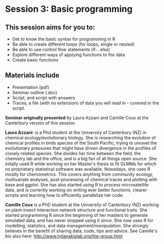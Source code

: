 # Session 3: Basic programming

## This session aims for you to:

* Get to know the basic syntax for programming in R
* Be able to create different loops (for loops, single or nested)
* Be able to use control flow statements (if... else)
* Explore different ways of applying functions to the data
* Create basic functions

## Materials include

* Presentation (pdf)
* Seminar outline (.doc)
* Script, and script with answers
* Traces, a file (with no extension) of data you will read in - covered in the script.

__Seminar originally presented__ by Laura Azzani and Camille Coux at the Canterbury version of this session. 

__Laura Azzani__: is a Phd student at the University of Canterbury (NZ) in chemical ecology/evolutionary biology.  She is researching the evolution of chemical profiles in birds species of the South Pacific, trying to unravel the evolutionary pressures that might have driven divergence in the profiles of closely related species.
She divides her time between the field, the chemistry lab and the office, and is a big fan of all things open source. She initally used R while working on her Master's thesis to fit GLMMs for which no proprietary statistical software was available. Nowadays, she uses R mostly for chemometrics. This covers anything from community ecology, multivariate analyses, post-processing of chemical traces and plotting with base and ggplot. She has also started using R to process microsatellite data, and is currently working on writing ever better functions, clearer scripts and learning how to efficiently parallelize her code.

__Camille Coux__ is a PhD student at the University of Canterbury (NZ) working on plant-insect interaction network structure and functional traits. She started programming R since the beginning of her masters to generate simulated data, and has never stopped using it since. She now uses R for modelling, statistics, and data management/manipulation. She strongly believes in the benefit of sharing data, code, tips and advice.  See Camille's bio also here: http://www.tylianakislab.org/the-group.html

